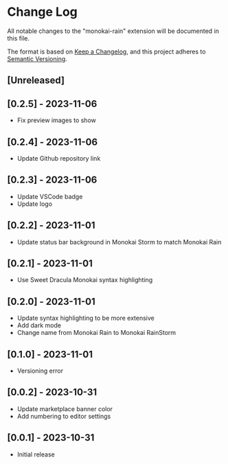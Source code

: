 # Change Log

All notable changes to the "monokai-rain" extension will be documented in this file.

The format is based on [Keep a Changelog](https://keepachangelog.com/en/1.0.0/),
and this project adheres to [Semantic Versioning](https://semver.org/spec/v2.0.0.html).

## [Unreleased]

## [0.2.5] - 2023-11-06

- Fix preview images to show

## [0.2.4] - 2023-11-06

- Update Github repository link

## [0.2.3] - 2023-11-06

- Update VSCode badge
- Update logo

## [0.2.2] - 2023-11-01

- Update status bar background in Monokai Storm to match Monokai Rain

## [0.2.1] - 2023-11-01

- Use Sweet Dracula Monokai syntax highlighting

## [0.2.0] - 2023-11-01

- Update syntax highlighting to be more extensive
- Add dark mode
- Change name from Monokai Rain to Monokai RainStorm

## [0.1.0] - 2023-11-01

- Versioning error

## [0.0.2] - 2023-10-31

- Update marketplace banner color
- Add numbering to editor settings

## [0.0.1] - 2023-10-31

- Initial release
